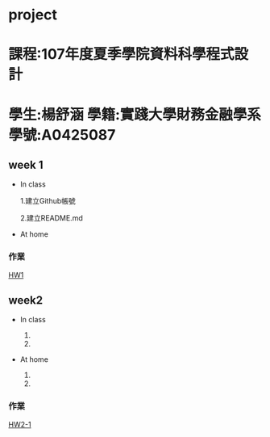 # project
# 課程:107年度夏季學院資料科學程式設計 
# 學生:楊舒涵 學籍:實踐大學財務金融學系 學號:A0425087

## week 1
* In class

  1.建立Github帳號

  2.建立README.md

* At home


### 作業
[HW1](https://yshuhan.github.io/project/week1/HW1.html)


## week2
* In class

  1.
  2.
* At home
  
  1.
  2.
  
  
### 作業
[HW2-1](https://yshuhan.github.io/project/week2/HW2-1.html)
  
